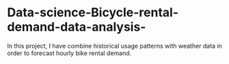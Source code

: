 # Data-science-Bicycle-rental-demand-data-analysis-
In this project, I have combine historical usage patterns with weather data in order to forecast hourly bike rental demand.
